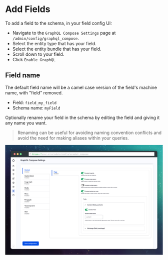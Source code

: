 # Add Fields

To add a field to the schema, in your field config UI:

- Navigate to the `GraphQL Compose Settings` page at `/admin/config/graphql_compose`.
- Select the entity type that has your field.
- Select the entity bundle that has your field.
- Scroll down to your field.
- Click `Enable GraphQL`

## Field name

The default field name will be a camel case version of the field's machine name, with "field" removed.

- Field: `field_my_field`
- Schema name: `myField`

Optionally rename your field in the schema by editing the field and giving it any name you want.

> Renaming can be useful for avoiding naming convention conflicts and avoid the need for making aliases within your queries.

<a href="./_assets/settings.png">![Settings Interface](../_assets/settings.png)</a>
